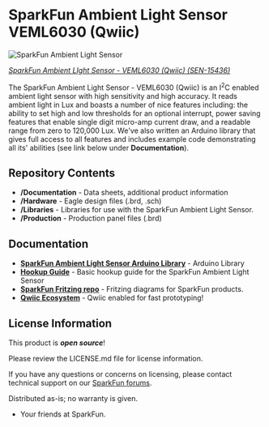 SparkFun Ambient Light Sensor VEML6030 (Qwiic) 
========================================

![SparkFun Ambient Light Sensor](https://cdn.sparkfun.com/assets/parts/1/3/9/9/6/15436-SparkFun_Ambient_Light_Sensor_-_VEML6030__Qwiic_-01.jpg)


[*SparkFun Ambient LIght Sensor - VEML6030 (Qwiic) (SEN-15436)*](https://www.sparkfun.com/products/15436)

The SparkFun Ambient Light Sensor - VEML6030 (Qwiic) is an I<sup>2</sup>C enabled
ambient light sensor with high sensitivity and high accuracy. It reads ambient
light in Lux and boasts a number of nice features including: the ability to set
high and low thresholds for an optional interrupt, power saving features that enable
single digit micro-amp current draw, and a readable  range from zero to 120,000 Lux. We've also written an Arduino 
library that gives full access to all features and includes example code demonstrating all its' abilities (see link below under **Documentation**). 

Repository Contents
-------------------

* **/Documentation** - Data sheets, additional product information
* **/Hardware** - Eagle design files (.brd, .sch)
* **/Libraries** - Libraries for use with the SparkFun Ambient Light Sensor.
* **/Production** - Production panel files (.brd)

Documentation
--------------
* **[SparkFun Ambient Light Sensor Arduino Library](https://github.com/sparkfun/SparkFun_Ambient_Light_Sensor_Arduino_Library)** - Arduino Library
* **[Hookup Guide](https://learn.sparkfun.com/tutorials/qwiic-ambient-light-sensor-veml6030-hookup-guide)** - Basic hookup guide for the SparkFun Ambient Light Sensor
* **[SparkFun Fritzing repo](https://github.com/sparkfun/Fritzing_Parts)** - Fritzing diagrams for SparkFun products.
* **[Qwiic Ecosystem](https://www.sparkfun.com/qwiic)** - Qwiic enabled for fast prototyping!

License Information
-------------------

This product is _**open source**_! 

Please review the LICENSE.md file for license information. 

If you have any questions or concerns on licensing, please contact technical support on our [SparkFun forums](https://forum.sparkfun.com/viewforum.php?f=152).

Distributed as-is; no warranty is given.

- Your friends at SparkFun.

_<COLLABORATION CREDIT>_
